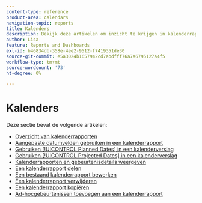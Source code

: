 ```yaml
---
content-type: reference
product-area: calendars
navigation-topic: reports
title: Kalenders
description: Bekijk deze artikelen om inzicht te krijgen in kalenderrapporten in Adobe Workfront.
author: Lisa
feature: Reports and Dashboards
exl-id: b46834db-358e-4ee2-9512-f7419351de30
source-git-commit: e5a3024b1657942cd7abdfff76a7a6795127a4f5
workflow-type: tm+mt
source-wordcount: '73'
ht-degree: 0%

---
```


# Kalenders

Deze sectie bevat de volgende artikelen:

* [Overzicht van kalenderrapporten](../../../reports-and-dashboards/reports/calendars/calendar-reports-overview.md)
* [Aangepaste datumvelden gebruiken in een kalenderrapport](../../../reports-and-dashboards/reports/calendars/use-custom-dates.md)
* [Gebruiken [!UICONTROL Planned Dates] in een kalenderverslag](../../../reports-and-dashboards/reports/calendars/use-planned-dates.md)
* [Gebruiken [!UICONTROL Projected Dates] in een kalenderverslag](../../../reports-and-dashboards/reports/calendars/use-projected-dates.md)
* [Kalenderrapporten en gebeurtenisdetails weergeven](../../../reports-and-dashboards/reports/calendars/view-calendar-reports-and-event-details.md)
* [Een kalenderrapport delen](../../../reports-and-dashboards/reports/calendars/share-a-calendar-report.md)
* [Een bestaand kalenderrapport bewerken](../../../reports-and-dashboards/reports/calendars/edit-an-existing-calendar-report.md)
* [Een kalenderrapport verwijderen](../../../reports-and-dashboards/reports/calendars/delete-a-calendar-report.md)
* [Een kalenderrapport kopiëren](../../../reports-and-dashboards/reports/calendars/copy-a-calendar-report.md)
* [Ad-hocgebeurtenissen toevoegen aan een kalenderrapport](../../../reports-and-dashboards/reports/calendars/add-ad-hoc-events.md)
